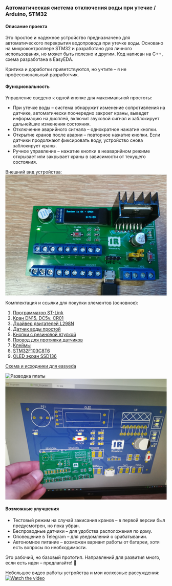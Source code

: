### Автоматическая система отключения воды при утечке / Arduino, STM32  

#### Описание проекта  
Это простое и надежное устройство предназначено для автоматического перекрытия водопровода при утечке воды. Основано на микроконтроллере STM32 и разработано для личного использования, но может быть полезно и другим. Код написан на C++, схема разработана в EasyEDA.  

Критика и доработки приветствуются, но учтите – я не профессиональный разработчик.  

#### Функциональность  
Управление сведено к одной кнопке для максимальной простоты:  
- При утечке воды – система обнаружит изменение сопротивления на датчике, автоматически поочередно закроет краны, выведет информацию на дисплей, включит звуковой сигнал и заблокирует дальнейшие изменения состояния.  
- Отключение аварийного сигнала – однократное нажатие кнопки.  
- Открытие кранов после аварии – повторное нажатие кнопки. Если датчики продолжают фиксировать воду, устройство снова заблокирует краны.  
- Ручное управление – нажатие кнопки в неаварийном режиме открывает или закрывает краны в зависимости от текущего состояния.  

Внешний вид устройства:
<img src="files/IMG_20230620_155028.jpg" alt="Внешний вид платы" width="auto" height="auto" align="top">

Комплектация и ссылки для покупки элементов (основное):
1. [Программатор ST-Link](https://aliexpress.ru/item/32792513237.html?spm=a2g0o.order_list.order_list_main.611.5f1218029YgoDx&gatewayAdapt=glo2rus&sku_id=10000015042616724)
2. [Кран DN15, DC5v, CR01](https://aliexpress.ru/item/32821745380.html?spm=a2g0o.order_list.order_list_main.551.5f1218029YgoDx&gatewayAdapt=glo2rus&sku_id=64817703153)
3. [Драйвер двигателей L298N](https://aliexpress.ru/item/1005001621936295.html?spm=a2g0o.order_list.order_list_main.546.5f1218029YgoDx&gatewayAdapt=glo2rus&sku_id=12000016846765674)
4. [Датчик воды простой](https://aliexpress.ru/item/1005002741992952.html?spm=a2g0o.order_list.order_list_main.541.5f1218029YgoDx&gatewayAdapt=glo2rus&sku_id=12000021933922893)
5. [Кнопки с резиновой втулкой](https://aliexpress.ru/item/32673733924.html?spm=a2g0o.order_list.order_list_main.401.5f1218029YgoDx&gatewayAdapt=glo2rus&sku_id=60207872197)
6. [Провод для протяжки датчиков](https://aliexpress.ru/item/1005001568848822.html?spm=a2g0o.order_list.order_list_main.11.5f1218029YgoDx&gatewayAdapt=glo2rus&sku_id=12000030369248110)
7. [Клеймы](https://aliexpress.ru/item/1005003556955422.html?spm=a2g0o.order_list.order_list_main.76.5f1218029YgoDx&gatewayAdapt=glo2rus&sku_id=12000026274837539)
8. [STM32F103C8T6](https://aliexpress.ru/item/1005003038641885.html?spm=a2g0o.order_list.order_list_main.141.5f1218029YgoDx&gatewayAdapt=glo2rus&sku_id=12000023380646279)
9. [OLED экран SSD136](https://aliexpress.ru/item/1005004224962425.html?spm=a2g0o.order_list.order_list_main.136.5f1218029YgoDx&gatewayAdapt=glo2rus&sku_id=12000028455423552)
    
[Схема и исходники для easyeda](easyeda_com-water-shut-off.zip)


<img src="files/IMG_20230605_233239.jpg" alt="Разводка платы" width="auto" height="auto" align="top">

<img src="files/IMG_20230619_123218.jpg" alt="Размещение элементов" width="auto" height="auto" align="top">

#### Возможные улучшения  
- Тестовый режим на случай закисания кранов – в первой версии был предусмотрен, но пока убран.  
- Беспроводные датчики – для удобства расположения по дому.  
- Оповещение в Telegram – для уведомлений о срабатывании.  
- Автономное питание – возможен вариант работы от батареи, хотя есть вопросы по необходимости.  

Это рабочий, но базовый прототип. Направлений для развития много, если есть идеи – предлагайте! 🚀

Небольшое видео работы устройства и мои колхозные рассуждения:
[![Watch the video](https://raw.githubusercontent.com/shliamb/water-shut-off/main/files/video.png)](https://www.youtube.com/embed/kJl_R9npxQE?si=utTMXmJ6Z3xOJjf_)






